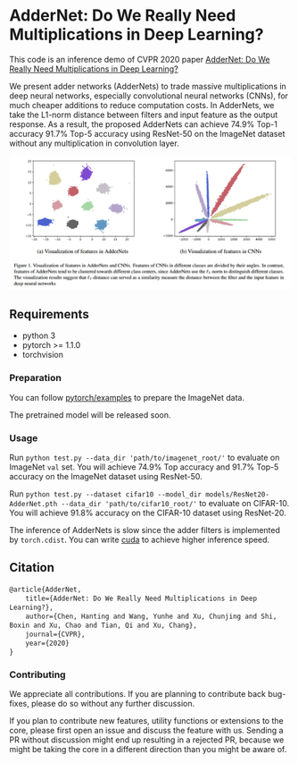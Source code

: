 # AdderNet: Do We Really Need Multiplications in Deep Learning?
This code is an inference demo of CVPR 2020 paper [AdderNet: Do We Really Need Multiplications in Deep Learning?](https://arxiv.org/pdf/1912.13200.pdf)

We present adder networks (AdderNets) to trade massive multiplications in deep neural networks, especially convolutional neural networks (CNNs), for much cheaper additions to reduce computation costs. In AdderNets, we take the L1-norm distance between filters and input feature as the output response. As a result, the proposed AdderNets can achieve 74.9% Top-1 accuracy 91.7% Top-5 accuracy using ResNet-50 on the ImageNet dataset without any multiplication in convolution layer.

<p align="center">
<img src="figures/visualization.png" width="800">
</p>


## Requirements
- python 3
- pytorch >= 1.1.0
- torchvision

### Preparation
You can follow [pytorch/examples](https://github.com/pytorch/examples/tree/master/imagenet) to prepare the ImageNet data.

The pretrained model will be released soon.

### Usage
Run `python test.py --data_dir 'path/to/imagenet_root/'` to evaluate on ImageNet `val` set. You will achieve 74.9% Top accuracy and 91.7% Top-5 accuracy on the ImageNet dataset using ResNet-50.

Run `python test.py --dataset cifar10 --model_dir models/ResNet20-AdderNet.pth --data_dir 'path/to/cifar10_root/'` to evaluate on CIFAR-10. You will achieve 91.8% accuracy on the CIFAR-10 dataset using ResNet-20.

The inference of AdderNets is slow since the adder filters is implemented by `torch.cdist`. You can write [cuda](https://docs.nvidia.com/cuda/cuda-samples/index.html) to achieve higher inference speed. 

## Citation
	@article{AdderNet,
		title={AdderNet: Do We Really Need Multiplications in Deep Learning?},
		author={Chen, Hanting and Wang, Yunhe and Xu, Chunjing and Shi, Boxin and Xu, Chao and Tian, Qi and Xu, Chang},
		journal={CVPR},
		year={2020}
	}

### Contributing
We appreciate all contributions. If you are planning to contribute back bug-fixes, please do so without any further discussion.

If you plan to contribute new features, utility functions or extensions to the core, please first open an issue and discuss the feature with us. Sending a PR without discussion might end up resulting in a rejected PR, because we might be taking the core in a different direction than you might be aware of.
